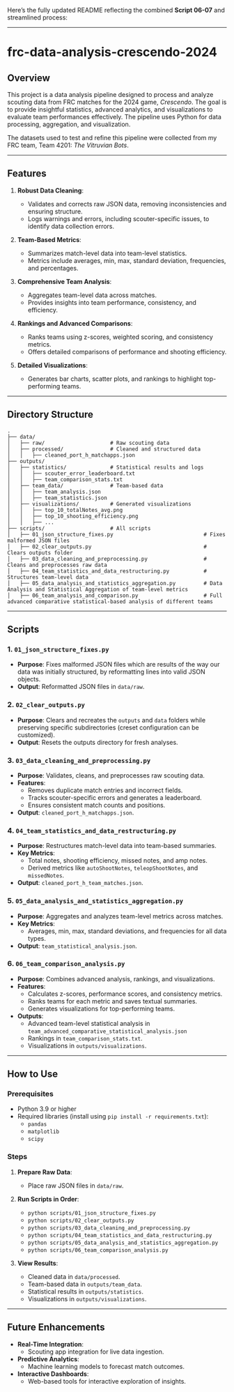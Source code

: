 Here’s the fully updated README reflecting the combined **Script 06-07** and streamlined process:

---

# frc-data-analysis-crescendo-2024

## Overview
This project is a data analysis pipeline designed to process and analyze scouting data from FRC matches for the 2024 game, *Crescendo*. The goal is to provide insightful statistics, advanced analytics, and visualizations to evaluate team performances effectively. The pipeline uses Python for data processing, aggregation, and visualization.

The datasets used to test and refine this pipeline were collected from my FRC team, Team 4201: *The Vitruvian Bots*.

---

## Features

1. **Robust Data Cleaning**:
   - Validates and corrects raw JSON data, removing inconsistencies and ensuring structure.
   - Logs warnings and errors, including scouter-specific issues, to identify data collection errors.

2. **Team-Based Metrics**:
   - Summarizes match-level data into team-level statistics.
   - Metrics include averages, min, max, standard deviation, frequencies, and percentages.

3. **Comprehensive Team Analysis**:
   - Aggregates team-level data across matches.
   - Provides insights into team performance, consistency, and efficiency.

4. **Rankings and Advanced Comparisons**:
   - Ranks teams using z-scores, weighted scoring, and consistency metrics.
   - Offers detailed comparisons of performance and shooting efficiency.

5. **Detailed Visualizations**:
   - Generates bar charts, scatter plots, and rankings to highlight top-performing teams.

---

## Directory Structure

```
.
├── data/
│   ├── raw/                     # Raw scouting data
│   ├── processed/               # Cleaned and structured data
│   │   ├── cleaned_port_h_matchapps.json
├── outputs/
│   ├── statistics/              # Statistical results and logs
│   │   ├── scouter_error_leaderboard.txt
│   │   ├── team_comparison_stats.txt
│   ├── team_data/               # Team-based data
│   │   ├── team_analysis.json
│   │   ├── team_statistics.json
│   ├── visualizations/          # Generated visualizations
│   │   ├── top_10_totalNotes_avg.png
│   │   ├── top_10_shooting_efficiency.png
│   │   ├── ...
├── scripts/                     # All scripts
│   ├── 01_json_structure_fixes.py                             # Fixes malformed JSON files
│   ├── 02_clear_outputs.py                                    # Clears outputs folder
│   ├── 03_data_cleaning_and_preprocessing.py                  # Cleans and preprocesses raw data
│   ├── 04_team_statistics_and_data_restructuring.py           # Structures team-level data
│   ├── 05_data_analysis_and_statistics_aggregation.py         # Data Analysis and Statistical Aggregation of team-level metrics
│   ├── 06_team_analysis_and_comparison.py                     # Full advanced comparative statistical-based analysis of different teams
```

---

## Scripts

### 1. `01_json_structure_fixes.py`
- **Purpose**: Fixes malformed JSON files which are results of the way our data was initially structured, by reformatting lines into valid JSON objects.
- **Output**: Reformatted JSON files in `data/raw`.

### 2. `02_clear_outputs.py`
- **Purpose**: Clears and recreates the `outputs` and `data` folders while preserving specific subdirectories (creset configuration can be customized).
- **Output**: Resets the outputs directory for fresh analyses.

### 3. `03_data_cleaning_and_preprocessing.py`
- **Purpose**: Validates, cleans, and preprocesses raw scouting data.
- **Features**:
  - Removes duplicate match entries and incorrect fields.
  - Tracks scouter-specific errors and generates a leaderboard.
  - Ensures consistent match counts and positions.
- **Output**: `cleaned_port_h_matchapps.json`.

### 4. `04_team_statistics_and_data_restructuring.py`
- **Purpose**: Restructures match-level data into team-based summaries.
- **Key Metrics**:
  - Total notes, shooting efficiency, missed notes, and amp notes.
  - Derived metrics like `autoShootNotes`, `teleopShootNotes`, and `missedNotes`.
- **Output**: `cleaned_port_h_team_matches.json`.

### 5. `05_data_analysis_and_statistics_aggregation.py`
- **Purpose**: Aggregates and analyzes team-level metrics across matches.
- **Key Metrics**:
  - Averages, min, max, standard deviations, and frequencies for all data types.
- **Output**: `team_statistical_analysis.json`.

### 6. `06_team_comparison_analysis.py`
- **Purpose**: Combines advanced analysis, rankings, and visualizations.
- **Features**:
  - Calculates z-scores, performance scores, and consistency metrics.
  - Ranks teams for each metric and saves textual summaries.
  - Generates visualizations for top-performing teams.
- **Outputs**:
  - Advanced team-level statistical analysis in `team_advanced_comparative_statistical_analysis.json`
  - Rankings in `team_comparison_stats.txt`.
  - Visualizations in `outputs/visualizations`.

---

## How to Use

### Prerequisites
- Python 3.9 or higher
- Required libraries (install using `pip install -r requirements.txt`):
  - `pandas`
  - `matplotlib`
  - `scipy`

### Steps
1. **Prepare Raw Data**:
   - Place raw JSON files in `data/raw`.

2. **Run Scripts in Order**:
   - `python scripts/01_json_structure_fixes.py`
   - `python scripts/02_clear_outputs.py`
   - `python scripts/03_data_cleaning_and_preprocessing.py`
   - `python scripts/04_team_statistics_and_data_restructuring.py`
   - `python scripts/05_data_analysis_and_statistics_aggregation.py`
   - `python scripts/06_team_comparison_analysis.py`

3. **View Results**:
   - Cleaned data in `data/processed`.
   - Team-based data in `outputs/team_data`.
   - Statistical results in `outputs/statistics`.
   - Visualizations in `outputs/visualizations`.

---

## Future Enhancements
- **Real-Time Integration**:
  - Scouting app integration for live data ingestion.
- **Predictive Analytics**:
  - Machine learning models to forecast match outcomes.
- **Interactive Dashboards**:
  - Web-based tools for interactive exploration of insights.